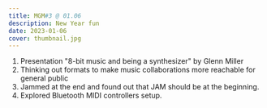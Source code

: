 ```yaml
---
title: MGM#3 @ 01.06
description: New Year fun
date: 2023-01-06
cover: thumbnail.jpg
---
```


<youtube-embed video="m0LMj8WZskk" />

1. Presentation "8-bit music and being a synthesizer" by Glenn Miller
2. Thinking out formats to make music collaborations more reachable for general public
3. Jammed at the end and found out that JAM should be at the beginning.
4. Explored Bluetooth MIDI controllers setup.
